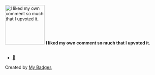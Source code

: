 <img src="https://my-badges.github.io/my-badges/self-upvote.png" alt="I liked my own comment so much that I upvoted it." title="I liked my own comment so much that I upvoted it." width="128">
<strong>I liked my own comment so much that I upvoted it.</strong>
<br><br>

* <a href="https://github.com/JonathanGin52/JonathanGin52/issues/1586">🚀</a>


Created by <a href="https://github.com/my-badges/my-badges">My Badges</a>